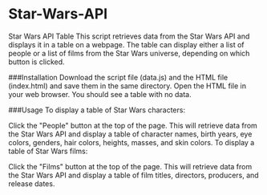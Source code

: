 # Star-Wars-API
Star Wars API Table
This script retrieves data from the Star Wars API and displays it in a table on a webpage. The table can display either a list of people or a list of films from the Star Wars universe, depending on which button is clicked.

###Installation
Download the script file (data.js) and the HTML file (index.html) and save them in the same directory.
Open the HTML file in your web browser. You should see a table with no data.

###Usage
To display a table of Star Wars characters:

Click the "People" button at the top of the page. This will retrieve data from the Star Wars API and display a table of character names, birth years, eye colors, genders, hair colors, heights, masses, and skin colors.
To display a table of Star Wars films:

Click the "Films" button at the top of the page. This will retrieve data from the Star Wars API and display a table of film titles, directors, producers, and release dates.

